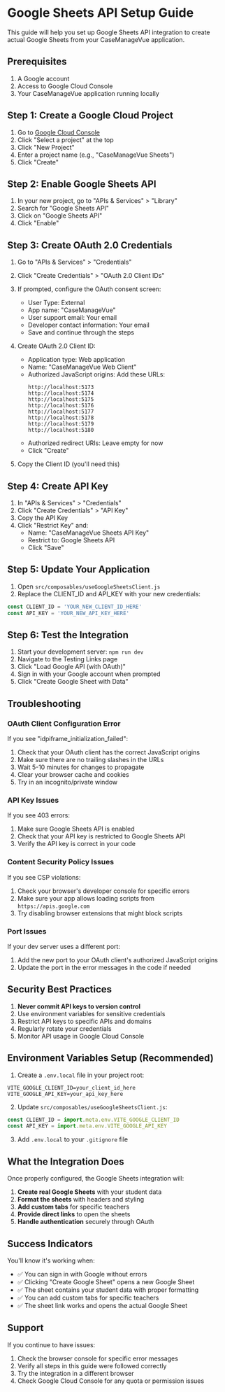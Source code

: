 # Google Sheets API Setup Guide

This guide will help you set up Google Sheets API integration to create actual Google Sheets from your CaseManageVue application.

## Prerequisites

1. A Google account
2. Access to Google Cloud Console
3. Your CaseManageVue application running locally

## Step 1: Create a Google Cloud Project

1. Go to [Google Cloud Console](https://console.cloud.google.com/)
2. Click "Select a project" at the top
3. Click "New Project"
4. Enter a project name (e.g., "CaseManageVue Sheets")
5. Click "Create"

## Step 2: Enable Google Sheets API

1. In your new project, go to "APIs & Services" > "Library"
2. Search for "Google Sheets API"
3. Click on "Google Sheets API"
4. Click "Enable"

## Step 3: Create OAuth 2.0 Credentials

1. Go to "APIs & Services" > "Credentials"
2. Click "Create Credentials" > "OAuth 2.0 Client IDs"
3. If prompted, configure the OAuth consent screen:
   - User Type: External
   - App name: "CaseManageVue"
   - User support email: Your email
   - Developer contact information: Your email
   - Save and continue through the steps

4. Create OAuth 2.0 Client ID:
   - Application type: Web application
   - Name: "CaseManageVue Web Client"
   - Authorized JavaScript origins: Add these URLs:
     ```
     http://localhost:5173
     http://localhost:5174
     http://localhost:5175
     http://localhost:5176
     http://localhost:5177
     http://localhost:5178
     http://localhost:5179
     http://localhost:5180
     ```
   - Authorized redirect URIs: Leave empty for now
   - Click "Create"

5. Copy the Client ID (you'll need this)

## Step 4: Create API Key

1. In "APIs & Services" > "Credentials"
2. Click "Create Credentials" > "API Key"
3. Copy the API Key
4. Click "Restrict Key" and:
   - Name: "CaseManageVue Sheets API Key"
   - Restrict to: Google Sheets API
   - Click "Save"

## Step 5: Update Your Application

1. Open `src/composables/useGoogleSheetsClient.js`
2. Replace the CLIENT_ID and API_KEY with your new credentials:

```javascript
const CLIENT_ID = 'YOUR_NEW_CLIENT_ID_HERE'
const API_KEY = 'YOUR_NEW_API_KEY_HERE'
```

## Step 6: Test the Integration

1. Start your development server: `npm run dev`
2. Navigate to the Testing Links page
3. Click "Load Google API (with OAuth)"
4. Sign in with your Google account when prompted
5. Click "Create Google Sheet with Data"

## Troubleshooting

### OAuth Client Configuration Error

If you see "idpiframe_initialization_failed":

1. Check that your OAuth client has the correct JavaScript origins
2. Make sure there are no trailing slashes in the URLs
3. Wait 5-10 minutes for changes to propagate
4. Clear your browser cache and cookies
5. Try in an incognito/private window

### API Key Issues

If you see 403 errors:

1. Make sure Google Sheets API is enabled
2. Check that your API key is restricted to Google Sheets API
3. Verify the API key is correct in your code

### Content Security Policy Issues

If you see CSP violations:

1. Check your browser's developer console for specific errors
2. Make sure your app allows loading scripts from `https://apis.google.com`
3. Try disabling browser extensions that might block scripts

### Port Issues

If your dev server uses a different port:

1. Add the new port to your OAuth client's authorized JavaScript origins
2. Update the port in the error messages in the code if needed

## Security Best Practices

1. **Never commit API keys to version control**
2. Use environment variables for sensitive credentials
3. Restrict API keys to specific APIs and domains
4. Regularly rotate your credentials
5. Monitor API usage in Google Cloud Console

## Environment Variables Setup (Recommended)

1. Create a `.env.local` file in your project root:

```env
VITE_GOOGLE_CLIENT_ID=your_client_id_here
VITE_GOOGLE_API_KEY=your_api_key_here
```

2. Update `src/composables/useGoogleSheetsClient.js`:

```javascript
const CLIENT_ID = import.meta.env.VITE_GOOGLE_CLIENT_ID
const API_KEY = import.meta.env.VITE_GOOGLE_API_KEY
```

3. Add `.env.local` to your `.gitignore` file

## What the Integration Does

Once properly configured, the Google Sheets integration will:

1. **Create real Google Sheets** with your student data
2. **Format the sheets** with headers and styling
3. **Add custom tabs** for specific teachers
4. **Provide direct links** to open the sheets
5. **Handle authentication** securely through OAuth

## Success Indicators

You'll know it's working when:

- ✅ You can sign in with Google without errors
- ✅ Clicking "Create Google Sheet" opens a new Google Sheet
- ✅ The sheet contains your student data with proper formatting
- ✅ You can add custom tabs for specific teachers
- ✅ The sheet link works and opens the actual Google Sheet

## Support

If you continue to have issues:

1. Check the browser console for specific error messages
2. Verify all steps in this guide were followed correctly
3. Try the integration in a different browser
4. Check Google Cloud Console for any quota or permission issues 